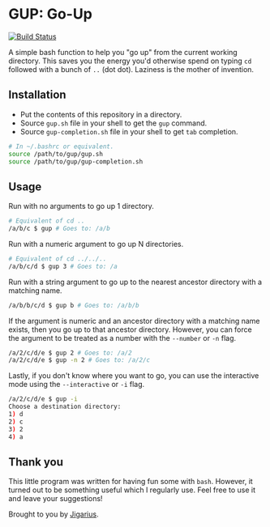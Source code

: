 # GUP: Go-Up

[![Build Status](https://travis-ci.com/jigarius/gup.svg?branch=master)](https://travis-ci.com/jigarius/gup)

A simple bash function to help you "go up" from the current working directory.
This saves you the energy you'd otherwise spend on typing `cd` followed with a
bunch of `..` (dot dot). Laziness is the mother of invention.

## Installation

* Put the contents of this repository in a directory.
* Source `gup.sh` file in your shell to get the `gup` command.
* Source `gup-completion.sh` file in your shell to get `tab` completion.

```bash
# In ~/.bashrc or equivalent.
source /path/to/gup/gup.sh
source /path/to/gup/gup-completion.sh
```

## Usage

Run with no arguments to go up 1 directory.

```bash
# Equivalent of cd ..
/a/b/c $ gup # Goes to: /a/b
```

Run with a numeric argument to go up N directories.

```bash
# Equivalent of cd ../../..
/a/b/c/d $ gup 3 # Goes to: /a
```

Run with a string argument to go up to the nearest ancestor directory
with a matching name.

```bash
/a/b/b/c/d $ gup b # Goes to: /a/b/b
```

If the argument is numeric and an ancestor directory with a matching name
exists, then you go up to that ancestor directory. However, you can force the
argument to be treated as a number with the `--number` or `-n` flag.

```bash
/a/2/c/d/e $ gup 2 # Goes to: /a/2
/a/2/c/d/e $ gup -n 2 # Goes to: /a/2/c
```

Lastly, if you don't know where you want to go, you can use the interactive
mode using the `--interactive` or `-i` flag.

```bash
/a/2/c/d/e $ gup -i
Choose a destination directory:
1) d
2) c
3) 2
4) a
```

## Thank you

This little program was written for having fun some with `bash`. However, it
turned out to be something useful which I regularly use. Feel free to use it
and leave your suggestions!

Brought to you by [Jigarius](https://jigarius.com/).

